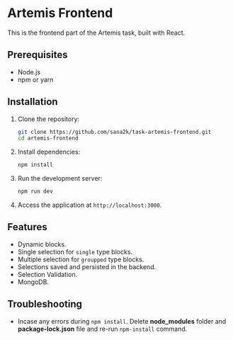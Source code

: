 
# Artemis Frontend

This is the frontend part of the Artemis task, built with React.

## Prerequisites

- Node.js
- npm or yarn

## Installation

1. Clone the repository:
   ```bash
   git clone https://github.com/sana2k/task-artemis-frontend.git
   cd artemis-frontend
   ```

2. Install dependencies:
   ```bash
   npm install
   ```

3. Run the development server:
   ```bash
   npm run dev
   ```

4. Access the application at `http://localhost:3000`.

## Features

- Dynamic blocks.
- Single selection for `single` type blocks.
- Multiple selection for `groupped` type blocks.
- Selections saved and persisted in the backend.
- Selection Validation.
- MongoDB.

## Troubleshooting

- Incase any errors during `npm install`. Delete **node_modules** folder and **package-lock.json** file and re-run `npm-install` command.